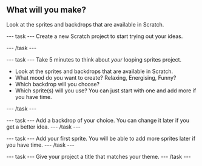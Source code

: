 ## What will you make?
Look at the sprites and backdrops that are available in Scratch.

--- task ---
Create a new Scratch project to start trying out your ideas.

--- /task ---

--- task ---
Take 5 minutes to think about *your* looping sprites project. 

+ Look at the sprites and backdrops that are available in Scratch.
+ What mood do you want to create? Relaxing, Energising, Funny?
+ Which backdrop will you choose? 
+ Which sprite(s) will you use? You can just start with one and add more if you have time.

--- /task ---

--- task ---
Add a backdrop of your choice. You can change it later if you get a better idea. 
--- /task ---

--- task ---
Add your first sprite. You will be able to add more sprites later if you have time. 
--- /task ---

--- task ---
Give your project a title that matches your theme. 
--- /task ---

